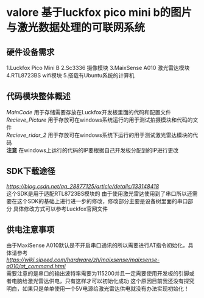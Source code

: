 valore 基于luckfox pico mini b的图片与激光数据处理的可联网系统
=
硬件设备需求
-
1.Luckfox Pico Mini B   2.Sc3336 摄像模块  3.MaixSense A010 激光雷达模块  4.RTL8723BS wifi模块  5.搭载有Ubuntu系统的计算机

代码模块整体概述
-
*MainCode*  用于存储需要存放在Luckfox开发板里面的代码和配置文件  
*Recieve_Picture* 用于存放可在windows系统运行的用于测试拍摄模块和代码的文件  
*Recieve_ridar_2*  用于存放可在windows系统下运行的用于测试激光雷达模块的代码  
  **注意** 在windows上运行的代码的IP要根据自己开发板分配到的IP进行更改

SDK下载途径
-
*https://blog.csdn.net/qq_28877125/article/details/133148418*  
这个SDK是用于适配RTL8723BS模块的
由于使用激光雷达使用到了串口所以还需要在这个SDK的基础上进行进一步的修改，修改部分主要是设备树里面的串口部分
具体修改方式可以参考Luckfox官网文件

供电注意事项
-
由于MaxiSense A010默认是不开启串口通讯的所以需要进行AT指令初始化，具体请参考  
*https://wiki.sipeed.com/hardware/zh/maixsense/maixsense-a010/at_command.html*  
需要注意的是串口的输出波特率需要为115200并且一定需要使用开发板的引脚或者电脑给激光雷达供电，只有这样才可以初始化成功
这个原因目前我还没有探究明白，如果只是单单使用一个5V电源给激光雷达供电就没有办法实现初始化！ 
